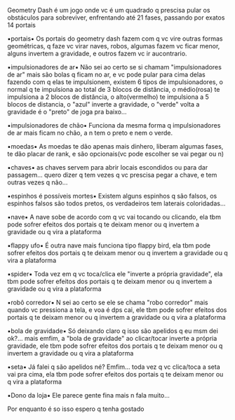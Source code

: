 Geometry Dash é um jogo onde vc é um quadrado q prescisa pular os obstáculos
para sobreviver, enfrentando até 21 fases, passando por exatos 14 portais

▪︎portais▪︎
Os portais do geometry dash fazem com q vc vire outras formas geométricas, q
faze vc virar naves, robos, algumas fazem vc ficar menor, alguns invertem a
gravidade, e outros fazem vc ir aucontrario.

▪︎impulsionadores de ar▪︎
Não sei ao certo se si chamam "impulsionadores de ar" mais são bolas q ficam no
ar, e vc pode pular para cima delas fazendo com q elas te impulsionem, existem
6 tipos de impulsionadores, o normal q te impulsiona ao total de 3 blocos de
distância, o médio(rosa) te impulsiona a 2 blocos de distância, o
alto(vermelho) te impulsiona a 5 blocos de distancia, o "azul" inverte a
gravidade, o "verde" volta a gravidade é o "preto" de joga pra baixo...

▪︎impulsionadores de chão▪︎
Funciona da mesma forma q impulsionadores de ar mais ficam no chão, a n tem o
preto e nem o verde.

▪︎moedas▪︎
As moedas te dão apenas mais dinhero, liberam algumas fases, te dão placar de
rank, e são opcionais(vc pode escolher se vai pegar ou n)

▪︎chaves▪︎
as chaves servem para abrir locais escondidos ou para dar passagem... quero
dizer q tem vezes q vc prescisa pegar a chave, e tem outras vezes q não...

▪︎espinhos é possíveis mortes▪︎
Existem alguns espinhos q são falsos, os espinhos falsos são todos pretos, os
verdadeiros tem laterais coloridadas...

▪︎nave▪︎
A nave sobe de acordo com q vc vai tocando ou clicando, ela tbm pode sofrer
efeitos dos portais q te deixam menor ou q invertem a gravidade ou q vira a
plataforma

▪︎flappy ufo▪︎
É outra nave mais funciona tipo flappy bird, ela tbm pode sofrer efeitos dos
portais q te deixam menor ou q invertem a gravidade ou q vira a plataforma

▪︎spider▪︎
Toda vez em q vc toca/clica ele "inverte a própria gravidade", ela tbm pode
sofrer efeitos dos portais q te deixam menor ou q invertem a gravidade ou q
vira a plataforma

▪︎robô corredor▪︎
N sei ao certo se ele se chama "robo corredor" mais quando vc pressiona a tela,
e voa é dps cai, ele tbm pode sofrer efeitos dos portais q te deixam menor ou q
invertem a gravidade ou q vira a plataforma

▪︎bola de gravidade▪︎
Só deixando claro q isso são apelidos q eu msm dei ok?... mais emfim, a "bola
de gravidade" ao clicar/tocar inverte a própria gravidade, ele tbm pode sofrer
efeitos dos portais q te deixam menor ou q invertem a gravidade ou q vira a
plataforma

▪︎seta▪︎
Já falei q são apelidos né? Emfim... toda vez q vc clica/toca a seta vai pra
cima, ela tbm pode sofrer efeitos dos portais q te deixam menor ou q vira a
plataforma

▪︎Dono da loja▪︎
Ele parece gente fina mais n fala muito...

Por enquanto é so isso espero q tenha gostado

